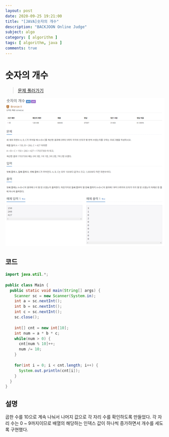 ```yaml
---
layout: post
date: 2020-09-25 19:21:00
title: "[JAVA]숫자의 개수"
description: "BACKJOON Online Judge"
subject: algo
category: [ algorithm ]
tags: [ algorithm, java ]
comments: true
---
```


# 숫자의 개수

> [문제 풀러가기](https://acmicpc.net/problem/2577)

![2577](/assets/img/algo/2577.png)

## 코드

```java
import java.util.*;

public class Main {
  public static void main(String[] args) {
    Scanner sc = new Scanner(System.in);
    int a = sc.nextInt();
    int b = sc.nextInt();
    int c = sc.nextInt();
    sc.close();

    int[] cnt = new int[10];
    int num = a * b * c;
    while(num > 0) {
      cnt[num % 10]++;
      num /= 10;
    }

    for(int i = 0; i < cnt.length; i++) {
      System.out.println(cnt[i]);
    }
  }
}
```

## 설명

곱한 수를 10으로 계속 나눠서 나머지 값으로 각 자리 수를 확인하도록 만들었다. 각 자리 수는 0 ~ 9까지이므로 배열의 해당하는 인덱스 값이 하나씩 증가하면서 개수를 세도록 구현했다.
